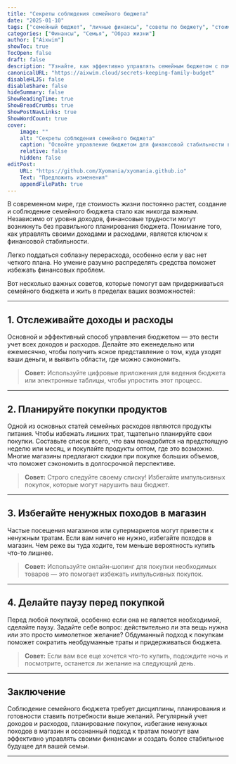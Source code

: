 ```yaml
---
title: "Секреты соблюдения семейного бюджета"
date: "2025-01-10"
tags: ["семейный бюджет", "личные финансы", "советы по бюджету", "стоимость жизни", "финансовое планирование"]
categories: ["Финансы", "Семья", "Образ жизни"]
author: ["Aixwim"]
showToc: true
TocOpen: false
draft: false
description: "Узнайте, как эффективно управлять семейным бюджетом с помощью практических советов, которые помогут вам сэкономить деньги и избежать финансового стресса."
canonicalURL: "https://aixwim.cloud/secrets-keeping-family-budget"
disableHLJS: false
disableShare: false
hideSummary: false
ShowReadingTime: true
ShowBreadCrumbs: true
ShowPostNavLinks: true
ShowWordCount: true
cover:
    image: ""
    alt: "Секреты соблюдения семейного бюджета"
    caption: "Освойте управление бюджетом для финансовой стабильности вашей семьи."
    relative: false
    hidden: false
editPost:
    URL: "https://github.com/Xyomania/xyomania.github.io"
    Text: "Предложить изменения"
    appendFilePath: true
---
```


В современном мире, где стоимость жизни постоянно растет, создание и соблюдение семейного бюджета стало как никогда важным. Независимо от уровня доходов, финансовые трудности могут возникнуть без правильного планирования бюджета. Понимание того, как управлять своими доходами и расходами, является ключом к финансовой стабильности.

Легко поддаться соблазну перерасхода, особенно если у вас нет четкого плана. Но умение разумно распределять средства поможет избежать финансовых проблем.

Вот несколько важных советов, которые помогут вам придерживаться семейного бюджета и жить в пределах ваших возможностей:

---

## 1. **Отслеживайте доходы и расходы**

Основной и эффективный способ управления бюджетом — это вести учет всех доходов и расходов. Делайте это еженедельно или ежемесячно, чтобы получить ясное представление о том, куда уходят ваши деньги, и выявить области, где можно сэкономить.

> **Совет:** Используйте цифровые приложения для ведения бюджета или электронные таблицы, чтобы упростить этот процесс.

---

## 2. **Планируйте покупки продуктов**

Одной из основных статей семейных расходов являются продукты питания. Чтобы избежать лишних трат, тщательно планируйте свои покупки. Составьте список всего, что вам понадобится на предстоящую неделю или месяц, и покупайте продукты оптом, где это возможно. Многие магазины предлагают скидки при покупке больших объемов, что поможет сэкономить в долгосрочной перспективе.

> **Совет:** Строго следуйте своему списку! Избегайте импульсивных покупок, которые могут нарушить ваш бюджет.

---

## 3. **Избегайте ненужных походов в магазин**

Частые посещения магазинов или супермаркетов могут привести к ненужным тратам. Если вам ничего не нужно, избегайте походов в магазин. Чем реже вы туда ходите, тем меньше вероятность купить что-то лишнее.

> **Совет:** Используйте онлайн-шопинг для покупки необходимых товаров — это помогает избежать импульсивных покупок.

---

## 4. **Делайте паузу перед покупкой**

Перед любой покупкой, особенно если она не является необходимой, сделайте паузу. Задайте себе вопрос: действительно ли эта вещь нужна или это просто мимолетное желание? Обдуманный подход к покупкам поможет сократить необдуманные траты и придерживаться бюджета.

> **Совет:** Если вам все еще хочется что-то купить, подождите ночь и посмотрите, останется ли желание на следующий день.

---

## Заключение

Соблюдение семейного бюджета требует дисциплины, планирования и готовности ставить потребности выше желаний. Регулярный учет доходов и расходов, планирование покупок, избегание ненужных походов в магазин и осознанный подход к тратам помогут вам эффективно управлять своими финансами и создать более стабильное будущее для вашей семьи.

---
